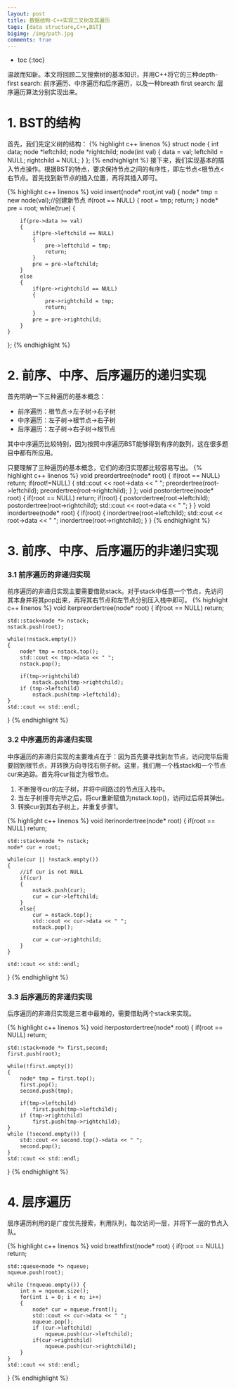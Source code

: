 ```yaml
---
layout: post
title: 数据结构-C++实现二叉树及其遍历
tags: [data structure,C++,BST]
bigimg: /img/path.jpg
comments: true
---
```


* toc
{:toc}

温故而知新。本文将回顾二叉搜索树的基本知识，并用C++将它的三种depth-first search: 前序遍历、中序遍历和后序遍历，以及一种breath first search: 层序遍历算法分别实现出来。

# 1. BST的结构
首先，我们先定义树的结构：
{% highlight c++ linenos %}
struct node
{
    int data;
    node *leftchild;
    node *rightchild;
    node(int val)
    {
        data = val;
        leftchild = NULL;
        rightchild = NULL;
    }
};
{% endhighlight %}
接下来，我们实现基本的插入节点操作。根据BST的特点，要求保持节点之间的有序性，即左节点<根节点<右节点。首先找到新节点的插入位置，再将其插入即可。

{% highlight c++ linenos %}
void insert(node* root,int val)
{
    node* tmp = new node(val);//创建新节点
    if(root == NULL)
    {
        root = tmp;
        return;
    }
    node* pre = root;
    while(true)
    {
    
        if(pre->data >= val)
        {
            if(pre->leftchild == NULL)
            {
                pre->leftchild = tmp;
                return;
            }
            pre = pre->leftchild;
        }
        else
        {
            if(pre->rightchild == NULL)
            {
                pre->rightchild = tmp;
                return;
            }
            pre = pre->rightchild;
        }
    }
};
{% endhighlight %}

# 2. 前序、中序、后序遍历的递归实现
首先明确一下三种遍历的基本概念：

+ 前序遍历：根节点->左子树->右子树
+ 中序遍历：左子树->根节点->右子树
+ 后序遍历：左子树->右子树->根节点

其中中序遍历比较特别，因为按照中序遍历BST能够得到有序的数列，这在很多题目中都有所应用。

只要理解了三种遍历的基本概念，它们的递归实现都比较容易写出。
{% highlight c++ linenos %}
void preordertree(node* root)
{
    if(root == NULL) return;
    if(root!=NULL)
    {
    std::cout << root->data << " ";
    preordertree(root->leftchild);
    preordertree(root->rightchild);
    }
};
void postordertree(node* root)
{
    if(root == NULL) return;
    if(root)
    {
        postordertree(root->leftchild);
        postordertree(root->rightchild);
        std::cout << root->data << " ";
    }
}
void inordertree(node* root)
{
    if(root)
    {
        inordertree(root->leftchild);
        std::cout << root->data << " ";
        inordertree(root->rightchild);
    }
}
{% endhighlight %}

# 3. 前序、中序、后序遍历的非递归实现

### 3.1 前序遍历的非递归实现

前序遍历的非递归实现主要需要借助stack。对于stack中任意一个节点，先访问其本身并将其pop出来，再将其右节点和左节点分别压入栈中即可。
{% highlight c++ linenos %}
void iterpreordertree(node* root)
{
    if(root == NULL) return;
    
    std::stack<node *> nstack;
    nstack.push(root);
    
    while(!nstack.empty())
    {
        node* tmp = nstack.top();
        std::cout << tmp->data << " ";
        nstack.pop();
        
        if(tmp->rightchild)
            nstack.push(tmp->rightchild);
        if (tmp->leftchild)
            nstack.push(tmp->leftchild);
    }
    std::cout << std::endl;
}
{% endhighlight %}

### 3.2 中序遍历的非递归实现

中序遍历的非递归实现的主要难点在于：因为首先要寻找到左节点，访问完毕后需要回到根节点，并转换方向寻找右侧子树。这里，我们用一个栈stack和一个节点cur来追踪。首先将cur指定为根节点。
1. 不断搜寻cur的左子树，并将中间路过的节点压入栈中。
2. 当左子树搜寻完毕之后，将cur重新赋值为nstack.top()，访问过后将其弹出。
3. 转换cur到其右子树上，并重复步骤1。

{% highlight c++ linenos %}
void iterinordertree(node* root)
{
    if(root == NULL) return;
    
    std::stack<node *> nstack;
    node* cur = root;
    
    while(cur || !nstack.empty())
    {
        //if cur is not NULL
        if(cur)
        {
            nstack.push(cur);
            cur = cur->leftchild;
        }
        else{
            cur = nstack.top();
            std::cout << cur->data << " ";
            nstack.pop();
            
            cur = cur->rightchild;
        }
    }
    
    std::cout << std::endl;
}
{% endhighlight %}

### 3.3 后序遍历的非递归实现

后序遍历的非递归实现是三者中最难的，需要借助两个stack来实现。

{% highlight c++ linenos %}
void iterpostordertree(node* root)
{
    if(root == NULL) return;
    
    std::stack<node *> first,second;
    first.push(root);
    
    while(!first.empty())
    {
        node* tmp = first.top();
        first.pop();
        second.push(tmp);
        
        if(tmp->leftchild)
            first.push(tmp->leftchild);
        if (tmp->rightchild)
            first.push(tmp->rightchild);
    }
    while (!second.empty()) {
        std::cout << second.top()->data << " ";
        second.pop();
    }
    std::cout << std::endl;
}
{% endhighlight %}

# 4. 层序遍历

层序遍历利用的是广度优先搜索，利用队列，每次访问一层，并将下一层的节点入队。

{% highlight c++ linenos %}
void breathfirst(node* root)
{
    if(root == NULL) return;
    
    std::queue<node *> nqueue;
    nqueue.push(root);
    
    while (!nqueue.empty()) {
        int n = nqueue.size();
        for(int i = 0; i < n; i++)
        {
            node* cur = nqueue.front();
            std::cout << cur->data << " ";
            nqueue.pop();
            if (cur->leftchild)
                nqueue.push(cur->leftchild);
            if(cur->rightchild)
                nqueue.push(cur->rightchild);
        }
    }
    std::cout << std::endl;
}
{% endhighlight %}